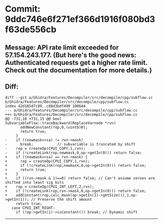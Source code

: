 # Commit: 9ddc746e6f271ef366d1916f080bd3f63de556cb
## Message: API rate limit exceeded for 57.154.243.177. (But here's the good news: Authenticated requests get a higher rate limit. Check out the documentation for more details.)
## Diff:
```
diff --git a/Ghidra/Features/Decompiler/src/decompile/cpp/subflow.cc b/Ghidra/Features/Decompiler/src/decompile/cpp/subflow.cc
index 42d185d7c89..c88d3bdf499 100644
--- a/Ghidra/Features/Decompiler/src/decompile/cpp/subflow.cc
+++ b/Ghidra/Features/Decompiler/src/decompile/cpp/subflow.cc
@@ -731,10 +731,15 @@ bool SubvariableFlow::traceBackward(ReplaceVarnode *rvn)
       addNewConstant(rop,0,(uintb)0);
       return true;
     }
-    if ((newmask<<sa) != rvn->mask)
-      break;			// subvariable is truncated by shift
-    rop = createOp(CPUI_COPY,1,rvn);
-    if (!createLink(rop,newmask,0,op->getIn(0))) return false;
+    if ((newmask<<sa) == rvn->mask) {
+      rop = createOp(CPUI_COPY,1,rvn);
+      if (!createLink(rop,newmask,0,op->getIn(0))) return false;
+      return true;
+    }
+    if ((rvn->mask & 1)==0) return false; // Can't assume zeroes are shifted into least sig bits
+    rop = createOp(CPUI_INT_LEFT,2,rvn);
+    if (!createLink(rop,rvn->mask,0,op->getIn(0))) return false;
+    addConstant(rop,calc_mask(op->getIn(1)->getSize()),1,op->getIn(1)); // Preserve the shift amount
     return true;
   case CPUI_INT_RIGHT:
     if (!op->getIn(1)->isConstant()) break; // Dynamic shift
```
-----------------------------------

